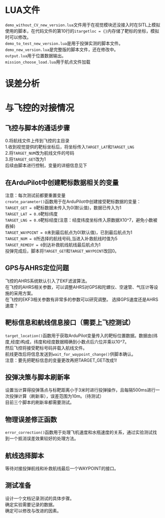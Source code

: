 # LUA文件
`demo_without_CV_new_version.lua`文件用于在视觉模块还没接入时在SITL上模拟使用的脚本，在代码文件的第10行的`itargetloc = {}`内存储了靶标的坐标，模拟时可以修改。\
`demo_to_test_new_version.lua`是用于投弹实测的脚本文件。\
`demo_new_version.lua`是完整版的脚本文件，还在修改中。\
`output.lua`用于位置数据输出。\
`mission_choose_load.lua`用于航点文件加载
# 误差分析
# 与飞控的对接情况
## 飞控与脚本的通话步骤
0.将航线文件上传到飞控的主目录\
1.收到视觉提供的靶标坐标后，将坐标传入`TARGET_LAT`和`TARGET_LNG`\
2.将`TARGET_NUM`改为航线文件的号码\
3.将`TARGET_GET`改为1\
后续由脚本进行控制，变量的详细信息见下
## 在ArduPilot中创建靶标数据相关的变量
注意：每次测试前都要重置变量\
`create_parameter()`函数用于在ArduPilot中创建接受靶标数据的变量：\
`TARGET_GET = 0`靶标数据未传入为0(默认值)，数据已传入为1\
`TARGET_LAT = 0.0`靶标纬度\
`TARGET_LNG = 0.0`靶标经度(注意：经度纬度坐标传入原数据X10^7，避免小数被吞掉)\
`TARGET_WAYPOINT = 0`未到最后航点为0(默认值)，已到最后航点为1\
`TARGET_NUM = 0`所选择的航线号码,当进入补救航线时值为5\
`TARGET_REMEDY = 0`到达补救航线航线最后航点为1\
投弹完成后，脚本将`TARGET_GET`和`TARGET_WAYPOINT`改回0。
## GPS与AHRS定位问题
飞控的AHRS系统默认引入了EKF滤波算法。\
在飞控的AHRS相关参数，可以调整AHRS对GPS和陀螺仪、空速管、气压计等设施的采用方案。\
在飞控的EKF3相关参数有非常多的参数可以研究调整。
选择GPS速度还是AHRS速度？
## 靶标信息和航线信息接口（需要上飞控测试）
`target_location()`函数用于获取ArduPilot变量传入的靶标位置数据。数据由(纬度,经度)构成，纬度和经度数据精确到小数点后六位并乘以10^7。\
然后飞控将接受靶标号码并载入航线文件。\
航线更改后将信息发送到`wait_for_waypoint_change()`供脚本确认。\
注意：要先把靶标信息的变量更改再把TARGET_GET改成1!
## 投弹决策与脚本刷新率
设置当计算得投弹落点与标靶距离小于3米时进行投弹操作，且每隔500ms进行一次投弹计算（刷新率），误差范围为10m。（待测试）\
目前三个脚本的刷新率都需要测试。
## 物理误差修正函数
`error_correction()`函数用于处理飞机速度和水瓶速度的关系，通过实验测试找到一个抵消误差效果较好的处理方法。
## 航线选择脚本
等待对接投弹航线和补救航线最后一个WAYPOINT的接口。
## 测试准备
设计一个文档记录测试的具体步骤。\
确定实验需要记录的数据。\
确定可以修改与改进的因素。

